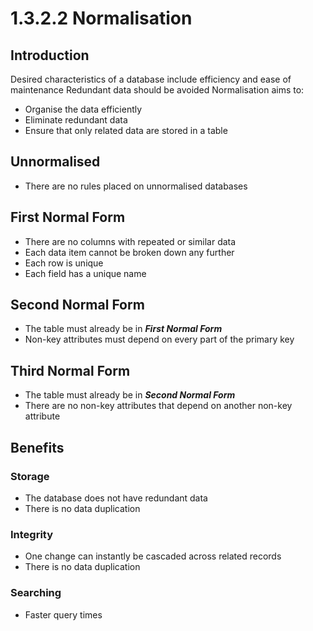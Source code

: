 # 1.3.2.2 Normalisation
## Introduction
Desired characteristics of a database include efficiency and ease of maintenance
Redundant data should be avoided
Normalisation aims to:
- Organise the data efficiently
- Eliminate redundant data
- Ensure that only related data are stored in a table
## Unnormalised
- There are no rules placed on unnormalised databases
## First Normal Form
- There are no columns with repeated or similar data
- Each data item cannot be broken down any further
- Each row is unique
- Each field has a unique name
## Second Normal Form
- The table must already be in *__First Normal Form__*
- Non-key attributes must depend on every part of the primary key
## Third Normal Form
- The table must already be in *__Second Normal Form__*
- There are no non-key attributes that depend on another non-key attribute
## Benefits
### Storage
- The database does not have redundant data
- There is no data duplication
### Integrity
- One change can instantly be cascaded across related records
- There is no data duplication
### Searching
- Faster query times